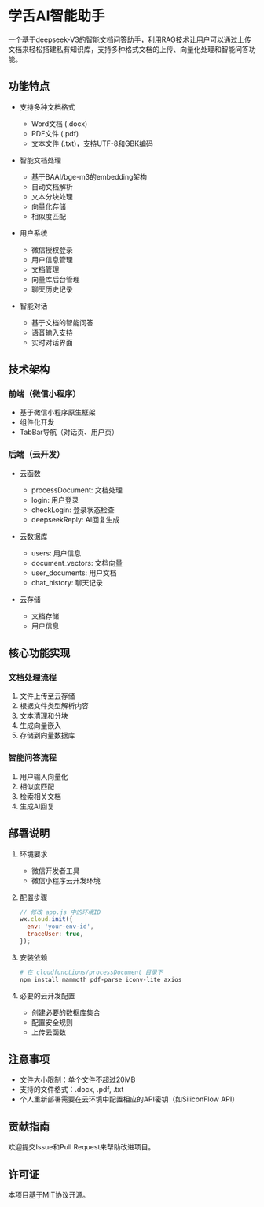 # 学舌AI智能助手

一个基于deepseek-V3的智能文档问答助手，利用RAG技术让用户可以通过上传文档来轻松搭建私有知识库，支持多种格式文档的上传、向量化处理和智能问答功能。

## 功能特点

- 支持多种文档格式
  - Word文档 (.docx)
  - PDF文件 (.pdf)
  - 文本文件 (.txt)，支持UTF-8和GBK编码

- 智能文档处理
  - 基于BAAI/bge-m3的embedding架构
  - 自动文档解析
  - 文本分块处理
  - 向量化存储
  - 相似度匹配

- 用户系统
  - 微信授权登录
  - 用户信息管理
  - 文档管理
  - 向量库后台管理
  - 聊天历史记录

- 智能对话
  - 基于文档的智能问答
  - 语音输入支持
  - 实时对话界面

## 技术架构

### 前端（微信小程序）
- 基于微信小程序原生框架
- 组件化开发
- TabBar导航（对话页、用户页）

### 后端（云开发）
- 云函数
  - processDocument: 文档处理
  - login: 用户登录
  - checkLogin: 登录状态检查
  - deepseekReply: AI回复生成

- 云数据库
  - users: 用户信息
  - document_vectors: 文档向量
  - user_documents: 用户文档
  - chat_history: 聊天记录

- 云存储
  - 文档存储
  - 用户信息

## 核心功能实现

### 文档处理流程
1. 文件上传至云存储
2. 根据文件类型解析内容
3. 文本清理和分块
4. 生成向量嵌入
5. 存储到向量数据库

### 智能问答流程
1. 用户输入向量化
2. 相似度匹配
3. 检索相关文档
4. 生成AI回复

## 部署说明

1. 环境要求
   - 微信开发者工具
   - 微信小程序云开发环境

2. 配置步骤
   ```javascript
   // 修改 app.js 中的环境ID
   wx.cloud.init({
     env: 'your-env-id',
     traceUser: true,
   });
   ```

3. 安装依赖
   ```bash
   # 在 cloudfunctions/processDocument 目录下
   npm install mammoth pdf-parse iconv-lite axios
   ```

4. 必要的云开发配置
   - 创建必要的数据库集合
   - 配置安全规则
   - 上传云函数

## 注意事项

- 文件大小限制：单个文件不超过20MB
- 支持的文件格式：.docx, .pdf, .txt
- 个人重新部署需要在云环境中配置相应的API密钥（如SiliconFlow API）

## 贡献指南

欢迎提交Issue和Pull Request来帮助改进项目。

## 许可证

本项目基于MIT协议开源。
